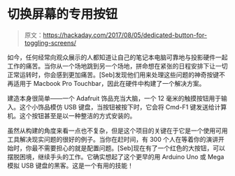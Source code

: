 # 切换屏幕的专用按钮

> 原文：<https://hackaday.com/2017/08/05/dedicated-button-for-toggling-screens/>

如今，任何经常向观众展示的人都知道让自己的笔记本电脑可靠地与投影硬件一起工作的痛苦。当你从一个场地跳到另一个场地，拼命想在紧张的日程安排下让一切正常运转时，你会感到更加痛苦。[Seb]发现他们用来处理这些问题的神奇按键不再适用于 Macbook Pro Touchbar，因此在硬件中构建了一个解决方案。

建造本身很简单——一个 Adafruit 饰品充当大脑，一个 12 毫米的触摸按钮用于输入。这个小饰品模仿 USB 键盘，当按钮被按下时，它会将 Cmd-F1 键发送给计算机。这个按钮甚至是以一种整洁的方式安装的。

虽然从构建的角度来看一点也不复杂，但是这个项目的关键在于它是一个使用可用工具解决现实问题的很好的例子。当你在赶时间，有 300 个人在等着你的演讲开始时，你最不需要担心的就是配置问题。[Seb]现在有了一个红色的大按钮，可以摆脱困境，继续手头的工作。它确实想起了这个更早的用 Arduino Uno 或 Mega 模拟 USB 键盘的黑客。这是一个有用的技能！